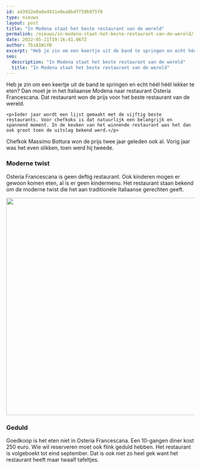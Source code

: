 ```yaml
---
id: ad3932e0a8ed411e8ea8bdff59b975f0
type: nieuws
layout: post
title: "In Modena staat het beste restaurant van de wereld"
permalink: /nieuws/in-modena-staat-het-beste-restaurant-van-de-wereld/
date: 2022-05-11T19:16:41.067Z
author: 7biA1WiYB
excerpt: "Heb je zin om een keertje uit de band te springen en echt héél héél lekker te eten? Dan moet je in het Italiaanse Modena naar restaurant Osteria Francescana. Dat restaurant won de prijs voor het beste restaurant van de wereld.  "
seo:
  description: "In Modena staat het beste restaurant van de wereld"
  title: "In Modena staat het beste restaurant van de wereld"
---
```

Heb je zin om een keertje uit de band te springen en echt héél héél lekker te eten? Dan moet je in het Italiaanse Modena naar restaurant Osteria Francescana. Dat restaurant won de prijs voor het beste restaurant van de wereld.  

    <p>Ieder jaar wordt een lijst gemaakt met de vijftig beste restaurants. Voor chefkoks is dat natuurlijk een belangrijk en spannend moment. In de keuken van het winnende restaurant was het dan ook groot toen de uitslag bekend werd.</p>
<p>Chefkok Massimo Bottura won de prijs twee jaar geleden ook al. Vorig jaar was het even slikken, toen werd hij tweede.</p>
<h3>Moderne twist</h3>
<p>Osteria Francescana is geen deftig restaurant. Ook kinderen mogen er gewoon komen eten, al is er geen kindermenu. Het restaurant staan bekend om de moderne twist die het aan traditionele Italiaanse gerechten geeft.</p>
<p><div class="media media-element-container media-default"><div id="file-533776" class="file file-image file-image-jpeg">

        
  
  <div class="content">
    <img height="580" width="870" class="media-element file-default" data-delta="1" src="https://7dagen.netlify.app/sites/default/files/thumb_IMG_1439_1024-870x580.jpg" alt="">  </div>

  
</div>
</div>
<h3>Geduld</h3>
<p>Goedkoop is het eten niet in Osteria Francescana. Een 10-gangen diner kost 250 euro. Wie wil reserveren moet ook flink geduld hebben. Het restaurant is volgeboekt tot eind september. Dat is ook niet zo heel gek want het restaurant heeft maar twaalf tafeltjes.</p>
<p> </p>  
